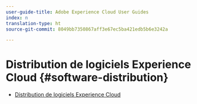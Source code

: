 ```yaml
---
user-guide-title: Adobe Experience Cloud User Guides
index: n
translation-type: ht
source-git-commit: 8049bb7350867aff3e67ec5ba421edb5b6e3242a

---
```



# Distribution de logiciels Experience Cloud {#software-distribution}

+ [Distribution de logiciels Experience Cloud](home.md)
